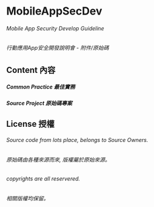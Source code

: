 # MobileAppSecDev

###### Mobile App Security Develop Guideline
###### 行動應用App安全開發說明會 - 附件/原始碼


## Content 內容
##### Common Practice 最佳實務
##### Source Project 原始碼專案


## License 授權
###### Source code from lots place, belongs to Source Owners.
###### 原始碼由各種來源而來, 版權屬於原始來源。


###### copyrights are all reservered.
###### 相關版權均保留。
